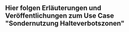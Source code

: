 ## Hier folgen Erläuterungen und Veröffentlichungen zum Use Case "Sondernutzung Halteverbotszonen"  
